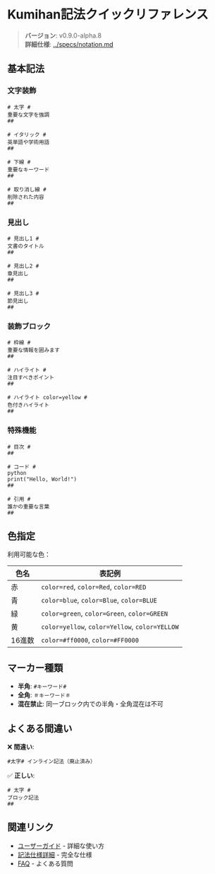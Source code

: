 # Kumihan記法クイックリファレンス

> **バージョン**: v0.9.0-alpha.8  
> **詳細仕様**: [../specs/notation.md](../specs/notation.md)

## 基本記法

### 文字装飾

```
# 太字 #
重要な文字を強調
##

# イタリック #
英単語や学術用語
##

# 下線 #
重要なキーワード
##

# 取り消し線 #
削除された内容
##
```

### 見出し

```
# 見出し1 #
文書のタイトル
##

# 見出し2 #
章見出し
##

# 見出し3 #
節見出し
##
```

### 装飾ブロック

```
# 枠線 #
重要な情報を囲みます
##

# ハイライト #
注目すべきポイント
##

# ハイライト color=yellow #
色付きハイライト
##
```

### 特殊機能

```
# 目次 #
##

# コード #
python
print("Hello, World!")
##

# 引用 #
誰かの重要な言葉
##
```

## 色指定

利用可能な色：

| 色名 | 表記例 |
|------|--------|
| 赤 | `color=red`, `color=Red`, `color=RED` |
| 青 | `color=blue`, `color=Blue`, `color=BLUE` |
| 緑 | `color=green`, `color=Green`, `color=GREEN` |
| 黄 | `color=yellow`, `color=Yellow`, `color=YELLOW` |
| 16進数 | `color=#ff0000`, `color=#FF0000` |

## マーカー種類

- **半角**: `#キーワード#`
- **全角**: `＃キーワード＃`
- **混在禁止**: 同一ブロック内での半角・全角混在は不可

## よくある間違い

❌ **間違い**:
```
#太字# インライン記法（廃止済み）
```

✅ **正しい**:
```
# 太字 #
ブロック記法
##
```

## 関連リンク

- [ユーザーガイド](user-guide.md) - 詳細な使い方
- [記法仕様詳細](../specs/notation.md) - 完全な仕様
- [FAQ](faq.md) - よくある質問